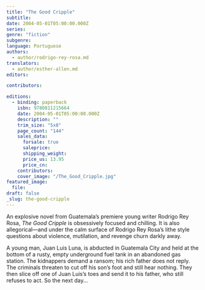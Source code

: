 ```yaml
---
title: "The Good Cripple"
subtitle:
date: 2004-05-01T05:00:00.000Z
series:
genre: "fiction"
subgenre:
language: Portuguese
authors:
  - author/rodrigo-rey-rosa.md
translators:
  - author/esther-allen.md
editors:

contributors:

editions:
  - binding: paperback
    isbn: 9780811215664
    date: 2004-05-01T05:00:00.000Z
    description: ""
    trim_size: "5x8"
    page_count: "144"
    sales_data:
      forsale: true
      saleprice:
      shipping_weight:
      price_us: 13.95
      price_cn:
    contributors:
    cover_image: "/The_Good_Cripple.jpg"
featured_image:
  file:
draft: false
_slug: the-good-cripple
---
```


An explosive novel from Guatemala’s premiere young writer Rodrigo Rey Rosa, _The Good Cripple_ is obsessively focused and chilling. It is also allegorical––and under the calm surface of Rodrigo Rey Rosa’s lithe style questions about violence, mutilation, and revenge churn darkly away.

A young man, Juan Luis Luna, is abducted in Guatemala City and held at the bottom of a rusty, empty underground fuel tank in an abandoned gas station. The kidnappers demand a ransom; his rich father does not reply. The criminals threaten to cut off his son’s foot and still hear nothing. They then slice off one of Juan Luis’s toes and send it to his father, who still refuses to act. So the next day...

